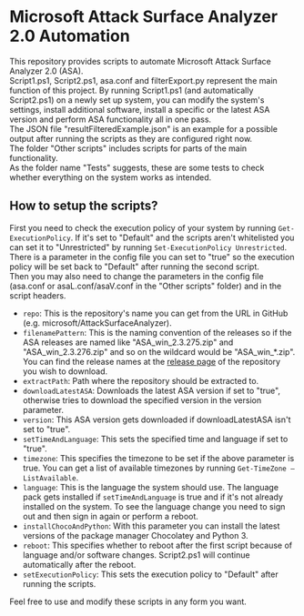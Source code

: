 # Microsoft Attack Surface Analyzer 2.0 Automation
This repository provides scripts to automate Microsoft Attack Surface Analyzer 2.0 (ASA).  
Script1.ps1, Script2.ps1, asa.conf and filterExport.py represent the main function of this project. By running Script1.ps1 (and automatically Script2.ps1) on a newly set up system, you can modify the system's settings, install additional software, install a specific or the latest ASA version and perform ASA functionality all in one pass.  
The JSON file "resultFilteredExample.json" is an example for a possible output after running the scripts as they are configured right now.  
The folder "Other scripts" includes scripts for parts of the main functionality.  
As the folder name "Tests" suggests, these are some tests to check whether everything on the system works as intended.

## How to setup the scripts?
First you need to check the execution policy of your system by running `Get-ExecutionPolicy`. If it's set to "Default" and the scripts aren't whitelisted you can set it to "Unrestricted" by running `Set-ExecutionPolicy Unrestricted`. There is a parameter in the config file you can set to "true" so the execution policy will be set back to "Default" after running the second script.  
Then you may also need to change the parameters in the config file (asa.conf or asaL.conf/asaV.conf in the "Other scripts" folder) and in the script headers.  
- `repo`: This is the repository's name you can get from the URL in GitHub (e.g. microsoft/AttackSurfaceAnalyzer).
- `filenamePattern`: This is the naming convention of the releases so if the ASA releases are named like "ASA_win_2.3.275.zip" and "ASA_win_2.3.276.zip" and so on the wildcard would be "ASA_win_*.zip". You can find the release names at the [release page](https://github.com/Microsoft/AttackSurfaceAnalyzer/releases/) of the repository you wish to download.
- `extractPath`: Path where the repository should be extracted to.
- `downloadLatestASA`: Downloads the latest ASA version if set to "true", otherwise tries to download the specified version in the version parameter.
- `version`: This ASA version gets downloaded if downloadLatestASA isn't set to "true".
- `setTimeAndLanguage`: This sets the specified time and language if set to "true".
- `timezone`: This specifies the timezone to be set if the above parameter is true. You can get a list of available timezones by running `Get-TimeZone – ListAvailable`.
- `language`: This is the language the system should use. The language pack gets installed if `setTimeAndLanguage` is true and if it's not already installed on the system. To see the language change you need to sign out and then sign in again or perform a reboot.
- `installChocoAndPython`: With this parameter you can install the latest versions of the package manager Chocolatey and Python 3.
- `reboot`: This specifies whether to reboot after the first script because of language and/or software changes. Script2.ps1 will continue automatically after the reboot.
- `setExecutionPolicy`: This sets the execution policy to "Default" after running the scripts.  

Feel free to use and modify these scripts in any form you want.
